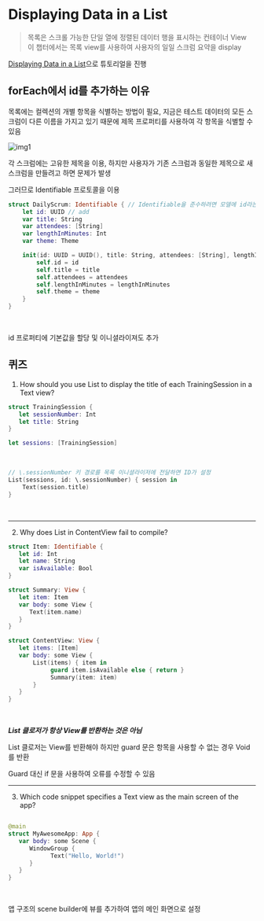 # Displaying Data in a List

> 목록은 스크롤 가능한 단일 열에 정렬된 데이터 행을 표시하는 컨테이너 View
> <br/>
> 이 챕터에서는 목록 view를 사용하여 사용자의 일일 스크럼 요약을 display
> <br/>

[Displaying Data in a List](https://developer.apple.com/tutorials/app-dev-training/displaying-data-in-a-list)으로 튜토리얼을 진행
<br/>

## forEach에서 id를 추가하는 이유

목록에는 컬렉션의 개별 항목을 식별하는 방법이 필요, 지금은 테스트 데이터의 모든 스크럼이 다른 이름을 가지고 있기 때문에 제목 프로퍼티를 사용하여 각 항목을 식별할 수 있음
<br/>

![img1](https://docs-assets.developer.apple.com/published/13d65f430793aa064f69fc8ddc07bae6/SUI030-020-intro~dark@2x.png)
<br/>

각 스크럼에는 고유한 제목을 이용, 하지만 사용자가 기존 스크럼과 동일한 제목으로 새 스크럼을 만들려고 하면 문제가 발생
<br/>

그러므로 Identifiable 프로토콜을 이용
<br/>

```swift
struct DailyScrum: Identifiable { // Identifiable을 준수하려면 모델에 id라는 속성이 있어야 합니다. 이 속성을 추가할 때까지 코드가 컴파일되지 X
    let id: UUID // add
    var title: String
    var attendees: [String]
    var lengthInMinutes: Int
    var theme: Theme

    init(id: UUID = UUID(), title: String, attendees: [String], lengthInMinutes: Int, theme: Theme) {
        self.id = id
        self.title = title
        self.attendees = attendees
        self.lengthInMinutes = lengthInMinutes
        self.theme = theme
    }
}
```

<br/>

id 프로퍼티에 기본값을 할당 및 이니셜라이져도 추가
<br/>

## 퀴즈

1. How should you use List to display the title of each TrainingSession in a Text view?

```swift
struct TrainingSession {
   let sessionNumber: Int
   let title: String
}

let sessions: [TrainingSession]
```

<br/>

```swift
// \.sessionNumber 키 경로를 목록 이니셜라이저에 전달하면 ID가 설정
List(sessions, id: \.sessionNumber) { session in
    Text(session.title)
}
```

<br/>

---

2. Why does List in ContentView fail to compile?

```swift
struct Item: Identifiable {
   let id: Int
   let name: String
   var isAvailable: Bool
}

struct Summary: View {
   let item: Item
   var body: some View {
      Text(item.name)
   }
}

struct ContentView: View {
   let items: [Item]
   var body: some View {
       List(items) { item in
            guard item.isAvailable else { return }
            Summary(item: item)
       }
   }
}
```

<br/>

**_List 클로저가 항상 View를 반환하는 것은 아님_**
<br/>

List 클로저는 View를 반환해야 하지만 guard 문은 항목을 사용할 수 없는 경우 Void를 반환
<br/>

Guard 대신 if 문을 사용하여 오류를 수정할 수 있음
<br/>

---

3. Which code snippet specifies a Text view as the main screen of the app?

```swift

@main
struct MyAwesomeApp: App {
   var body: some Scene {
      WindowGroup {
            Text("Hello, World!")
      }
   }
}
```

<br/>

앱 구조의 scene builder에 뷰를 추가하여 앱의 메인 화면으로 설정
<br/>
